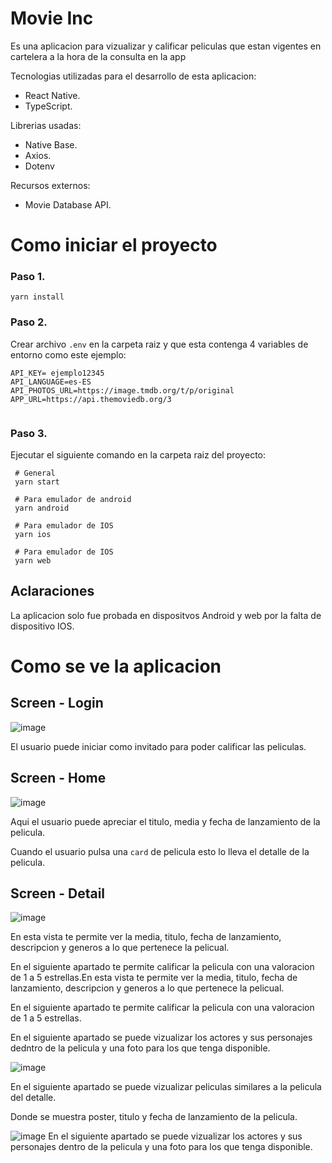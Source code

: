 # Movie Inc

Es una aplicacion para vizualizar y calificar peliculas que estan vigentes en cartelera a la hora de la consulta en la app

Tecnologias utilizadas para el desarrollo de esta aplicacion:

- React Native.
- TypeScript.

Librerias usadas:

- Native Base.
- Axios.
- Dotenv

Recursos externos:

- Movie Database API.

# Como iniciar el proyecto

### Paso 1.

```
yarn install
```

### Paso 2.

Crear archivo `.env` en la carpeta raiz y que esta contenga 4 variables de entorno como este ejemplo:

```
API_KEY= ejemplo12345
API_LANGUAGE=es-ES
API_PHOTOS_URL=https://image.tmdb.org/t/p/original
APP_URL=https://api.themoviedb.org/3


```

### Paso 3.

Ejecutar el siguiente comando en la carpeta raiz del proyecto:

```
 # General
 yarn start

 # Para emulador de android
 yarn android

 # Para emulador de IOS
 yarn ios

 # Para emulador de IOS
 yarn web
```

## Aclaraciones

La aplicacion solo fue probada en dispositvos Android y web por la falta de dispositivo IOS.

# Como se ve la aplicacion

## Screen - Login

![image](https://user-images.githubusercontent.com/70291386/220747993-85e44ca3-ec6b-4602-93e5-222ad2baaec7.png)

El usuario puede iniciar como invitado para poder calificar las peliculas.

## Screen - Home

![image](https://user-images.githubusercontent.com/70291386/220748531-ea6a4034-08af-4add-9563-e0ae8234686e.png)

Aqui el usuario puede apreciar el titulo, media y fecha de lanzamiento de la pelicula.

Cuando el usuario pulsa una `card` de pelicula esto lo lleva el detalle de la pelicula.

## Screen - Detail

![image](https://user-images.githubusercontent.com/70291386/220749849-d3879a78-65f3-4d3d-bf83-4b5e05efeada.png)

En esta vista te permite ver la media, titulo, fecha de lanzamiento, descripcion y generos a lo que pertenece la pelicual.

En el siguiente apartado te permite calificar la pelicula con una valoracion de 1 a 5 estrellas.En esta vista te permite ver la media, titulo, fecha de lanzamiento, descripcion y generos a lo que pertenece la pelicual.

En el siguiente apartado te permite calificar la pelicula con una valoracion de 1 a 5 estrellas.

En el siguiente apartado se puede vizualizar los actores y sus personajes dedntro de la pelicula y una foto para los que tenga disponible.

![image](https://user-images.githubusercontent.com/70291386/220749978-b2fd6890-5f11-478f-a053-46452618baa2.png)

En el siguiente apartado se puede vizualizar peliculas similares a la pelicula del detalle.

Donde se muestra poster, titulo y fecha de lanzamiento de la pelicula.

![image](https://user-images.githubusercontent.com/70291386/220763020-d88c5d46-8817-46ac-91f8-ccf01fb49ea3.png)
En el siguiente apartado se puede vizualizar los actores y sus personajes dentro de la pelicula y una foto para los que tenga disponible.
